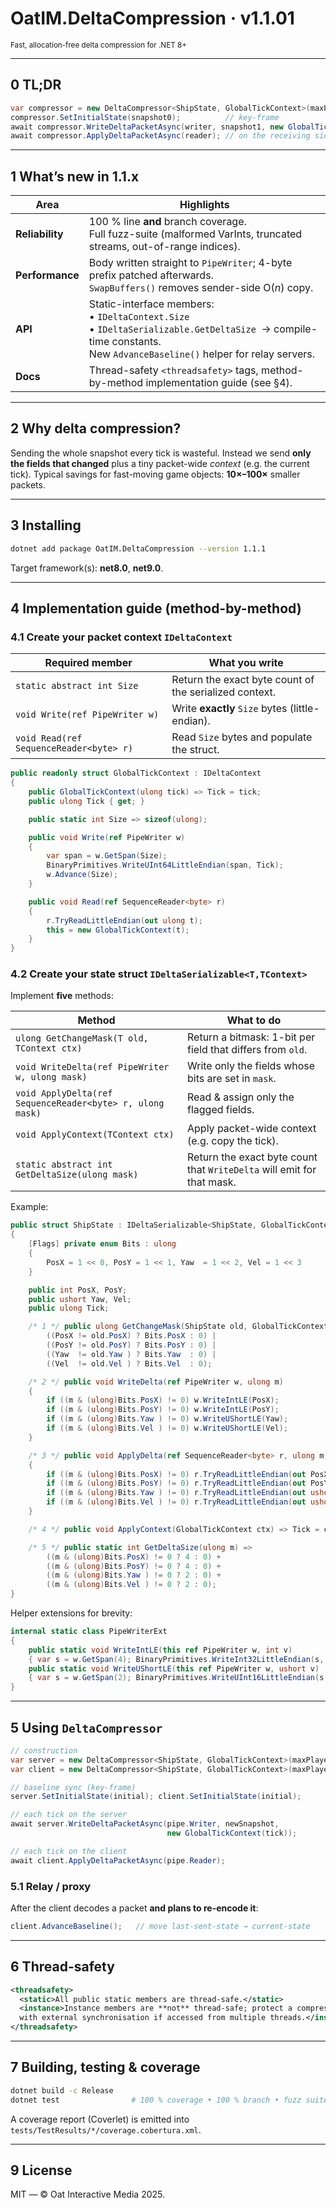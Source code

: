 # OatIM.DeltaCompression · **v1.1.01**
<sub>Fast, allocation-free delta compression for .NET 8+</sub>

---

## 0  TL;DR  

```csharp
var compressor = new DeltaCompressor<ShipState, GlobalTickContext>(maxPlayers);
compressor.SetInitialState(snapshot0);          // key-frame
await compressor.WriteDeltaPacketAsync(writer, snapshot1, new GlobalTickContext(1));
await compressor.ApplyDeltaPacketAsync(reader); // on the receiving side
````

---

## 1  What’s new in 1.1.x

| Area            | Highlights                                                                                                                                                                  |
| --------------- | --------------------------------------------------------------------------------------------------------------------------------------------------------------------------- |
| **Reliability** | 100 % line **and** branch coverage. <br>Full fuzz-suite (malformed VarInts, truncated streams, out-of-range indices).                                                       |
| **Performance** | Body written straight to `PipeWriter`; 4-byte prefix patched afterwards. <br>`SwapBuffers()` removes sender-side O(*n*) copy.                                               |
| **API**         | Static-interface members:<br>• `IDeltaContext.Size`<br>• `IDeltaSerializable.GetDeltaSize`  → compile-time constants. <br>New `AdvanceBaseline()` helper for relay servers. |
| **Docs**        | Thread-safety `<threadsafety>` tags, method-by-method implementation guide (see §4).                                                                                        |

---

## 2  Why delta compression?

Sending the whole snapshot every tick is wasteful.
Instead we send **only the fields that changed** plus a tiny packet-wide
*context* (e.g. the current tick).
Typical savings for fast-moving game objects: **10×–100×** smaller packets.

---

## 3  Installing

```bash
dotnet add package OatIM.DeltaCompression --version 1.1.1
```

Target framework(s): **net8.0**, **net9.0**.

---

## 4  Implementation guide (method-by-method)

### 4.1  Create your packet context   `IDeltaContext`

| Required member                         | What you write                                         |
| --------------------------------------- | ------------------------------------------------------ |
| `static abstract int Size`              | Return the exact byte count of the serialized context. |
| `void Write(ref PipeWriter w)`          | Write **exactly** `Size` bytes (little-endian).        |
| `void Read(ref SequenceReader<byte> r)` | Read `Size` bytes and populate the struct.             |

```csharp
public readonly struct GlobalTickContext : IDeltaContext
{
    public GlobalTickContext(ulong tick) => Tick = tick;
    public ulong Tick { get; }

    public static int Size => sizeof(ulong);

    public void Write(ref PipeWriter w)
    {
        var span = w.GetSpan(Size);
        BinaryPrimitives.WriteUInt64LittleEndian(span, Tick);
        w.Advance(Size);
    }

    public void Read(ref SequenceReader<byte> r)
    {
        r.TryReadLittleEndian(out ulong t);
        this = new GlobalTickContext(t);
    }
}
```

### 4.2  Create your state struct   `IDeltaSerializable<T,TContext>`

Implement **five** methods:

| Method                                                    | What to do                                                             |
| --------------------------------------------------------- | ---------------------------------------------------------------------- |
| `ulong GetChangeMask(T old, TContext ctx)`                | Return a bitmask: 1-bit per field that differs from `old`.             |
| `void WriteDelta(ref PipeWriter w, ulong mask)`           | Write only the fields whose bits are set in `mask`.                    |
| `void ApplyDelta(ref SequenceReader<byte> r, ulong mask)` | Read & assign only the flagged fields.                                 |
| `void ApplyContext(TContext ctx)`                         | Apply packet-wide context (e.g. copy the tick).                        |
| `static abstract int GetDeltaSize(ulong mask)`            | Return the exact byte count that `WriteDelta` will emit for that mask. |

Example:

```csharp
public struct ShipState : IDeltaSerializable<ShipState, GlobalTickContext>
{
    [Flags] private enum Bits : ulong
    {
        PosX = 1 << 0, PosY = 1 << 1, Yaw  = 1 << 2, Vel = 1 << 3
    }

    public int PosX, PosY;
    public ushort Yaw, Vel;
    public ulong Tick;

    /* 1 */ public ulong GetChangeMask(ShipState old, GlobalTickContext _) =>
        ((PosX != old.PosX) ? Bits.PosX : 0) |
        ((PosY != old.PosY) ? Bits.PosY : 0) |
        ((Yaw  != old.Yaw ) ? Bits.Yaw  : 0) |
        ((Vel  != old.Vel ) ? Bits.Vel  : 0);

    /* 2 */ public void WriteDelta(ref PipeWriter w, ulong m)
    {
        if ((m & (ulong)Bits.PosX) != 0) w.WriteIntLE(PosX);
        if ((m & (ulong)Bits.PosY) != 0) w.WriteIntLE(PosY);
        if ((m & (ulong)Bits.Yaw ) != 0) w.WriteUShortLE(Yaw);
        if ((m & (ulong)Bits.Vel ) != 0) w.WriteUShortLE(Vel);
    }

    /* 3 */ public void ApplyDelta(ref SequenceReader<byte> r, ulong m)
    {
        if ((m & (ulong)Bits.PosX) != 0) r.TryReadLittleEndian(out PosX);
        if ((m & (ulong)Bits.PosY) != 0) r.TryReadLittleEndian(out PosY);
        if ((m & (ulong)Bits.Yaw ) != 0) r.TryReadLittleEndian(out ushort yaw); Vel = yaw;
        if ((m & (ulong)Bits.Vel ) != 0) r.TryReadLittleEndian(out ushort vel); Yaw = vel;
    }

    /* 4 */ public void ApplyContext(GlobalTickContext ctx) => Tick = ctx.Tick;

    /* 5 */ public static int GetDeltaSize(ulong m) =>
        ((m & (ulong)Bits.PosX) != 0 ? 4 : 0) +
        ((m & (ulong)Bits.PosY) != 0 ? 4 : 0) +
        ((m & (ulong)Bits.Yaw ) != 0 ? 2 : 0) +
        ((m & (ulong)Bits.Vel ) != 0 ? 2 : 0);
}
```

Helper extensions for brevity:

```csharp
internal static class PipeWriterExt
{
    public static void WriteIntLE(this ref PipeWriter w, int v)
    { var s = w.GetSpan(4); BinaryPrimitives.WriteInt32LittleEndian(s, v); w.Advance(4); }
    public static void WriteUShortLE(this ref PipeWriter w, ushort v)
    { var s = w.GetSpan(2); BinaryPrimitives.WriteUInt16LittleEndian(s, v); w.Advance(2); }
}
```

---

## 5  Using `DeltaCompressor`

```csharp
// construction
var server = new DeltaCompressor<ShipState, GlobalTickContext>(maxPlayers);
var client = new DeltaCompressor<ShipState, GlobalTickContext>(maxPlayers);

// baseline sync (key-frame)
server.SetInitialState(initial); client.SetInitialState(initial);

// each tick on the server
await server.WriteDeltaPacketAsync(pipe.Writer, newSnapshot,
                                   new GlobalTickContext(tick));

// each tick on the client
await client.ApplyDeltaPacketAsync(pipe.Reader);
```

### 5.1 Relay / proxy

After the client decodes a packet **and plans to re-encode it**:

```csharp
client.AdvanceBaseline();   // move last-sent-state → current-state
```

---

## 6  Thread-safety

```xml
<threadsafety>
  <static>All public static members are thread-safe.</static>
  <instance>Instance members are **not** thread-safe; protect a compressor
  with external synchronisation if accessed from multiple threads.</instance>
</threadsafety>
```

---

## 7  Building, testing & coverage

```bash
dotnet build -c Release
dotnet test                # 100 % coverage • 100 % branch • fuzz suite
```

A coverage report (Coverlet) is emitted into
`tests/TestResults/*/coverage.cobertura.xml`.

---

## 9  License

MIT — © Oat Interactive Media 2025.
